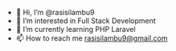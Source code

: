 - 👋 Hi, I’m @rasisilambu9
- 👀 I’m interested in Full Stack Development
- 🌱 I’m currently learning PHP Laravel
- 📫 How to reach me rasisilambu9@gmail.com

<!---
rasisilambu9/rasisilambu9 is a ✨ special ✨ repository because its `README.md` (this file) appears on your GitHub profile.
You can click the Preview link to take a look at your changes.
--->
